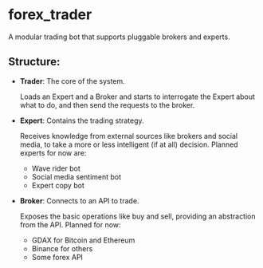 # forex_trader
A modular trading bot that supports pluggable brokers and experts. 

## Structure: 
- **Trader**: The core of the system.

  Loads an Expert and a Broker and starts to interrogate the Expert about what to do, and then send the requests to the broker.

- **Expert**: Contains the trading strategy.

   Receives knowledge from external sources like brokers and social media, to take a more or less intelligent (if at all) decision. 
   Planned experts for now are:

    - Wave rider bot
    - Social media sentiment bot
    - Expert copy bot

- **Broker**: Connects to an API to trade. 

  Exposes the basic operations like buy and sell, providing an abstraction from the API.
  Planned for now:
    - GDAX for Bitcoin and Ethereum
    - Binance for others
    - Some forex API
